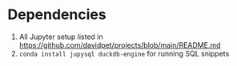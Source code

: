 # Dependencies

1. All Jupyter setup listed in https://github.com/davidpet/projects/blob/main/README.md
1. `conda install jupysql duckdb-engine` for running SQL snippets
